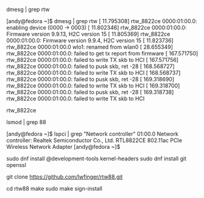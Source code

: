 dmesg | grep rtw

[andy@fedora ~]$ dmesg | grep rtw
[   11.795308] rtw_8822ce 0000:01:00.0: enabling device (0000 -> 0003)
[   11.802346] rtw_8822ce 0000:01:00.0: Firmware version 9.9.13, H2C version 15
[   11.805369] rtw_8822ce 0000:01:00.0: Firmware version 9.9.4, H2C version 15
[   11.823736] rtw_8822ce 0000:01:00.0 wlo1: renamed from wlan0
[   28.655349] rtw_8822ce 0000:01:00.0: failed to get tx report from firmware
[  167.571750] rtw_8822ce 0000:01:00.0: failed to write TX skb to HCI
[  167.571756] rtw_8822ce 0000:01:00.0: failed to pusk skb, ret -28
[  168.568727] rtw_8822ce 0000:01:00.0: failed to write TX skb to HCI
[  168.568737] rtw_8822ce 0000:01:00.0: failed to pusk skb, ret -28
[  169.318690] rtw_8822ce 0000:01:00.0: failed to write TX skb to HCI
[  169.318700] rtw_8822ce 0000:01:00.0: failed to pusk skb, ret -28
[  169.318738] rtw_8822ce 0000:01:00.0: failed to write TX skb to HCI



rtw_8822ce


lsmod | grep 88



[andy@fedora ~]$ lspci | grep "Network controller"
01:00.0 Network controller: Realtek Semiconductor Co., Ltd. RTL8822CE 802.11ac PCIe Wireless Network Adapter
[andy@fedora ~]$ 




sudo dnf install @development-tools kernel-headers 
sudo dnf install git openssl

git clone https://github.com/lwfinger/rtw88.git

cd rtw88
make
sudo make sign-install

